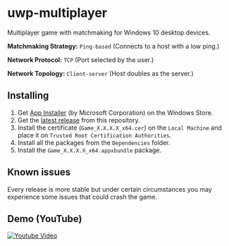 # uwp-multiplayer
 
Multiplayer game with matchmaking for Windows 10 desktop devices.

**Matchmaking Strategy:** `Ping-based` (Connects to a host with a low ping.)

**Network Protocol:** `TCP` (Port selected by the user.)

**Network Topology:** `Client-server` (Host doubles as the server.)

## Installing
1. Get [App Installer](https://www.microsoft.com/store/apps/9NBLGGH4NNS1) (by Microsoft Corporation) on the Windows Store.
2. Get the [latest release](https://github.com/MiguelRipoll23/uwp-multiplayer/releases/latest) from this repository.
2. Install the certificate (`Game_X.X.X.X_x64.cer`) on the `Local Machine` and place it on `Trusted Root Certification Authorities`.
3. Install all the packages from the `Dependencies` folder.
4. Install the `Game_X.X.X.X_x64.appxbundle` package.

## Known issues
Every release is more stable but under certain circumstances you may experience some issues that could crash the game.

## Demo (YouTube)
[![Youtube Video](http://i.imgur.com/pTePt7k.png)](https://www.youtube.com/watch?v=tRLFDIQw3g4)